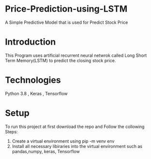 # Price-Prediction-using-LSTM
A Simple Predictive Model that is used for Predict Stock Price 

# Introduction

This Program uses artificial recurrent neural netwrok called Long Short Term Memory(LSTM) to predict the closing stock price. 

# Technologies 

Python 3.8 , Keras , Tensorflow

# Setup

To run this project at first download the repo and Follow the collowing Steps: 
1. Create a virtual environment using pip -m venv env
2. Install all necessary libiraries into the virtual environment such as pandas,numpy, keras, Tensorflow
